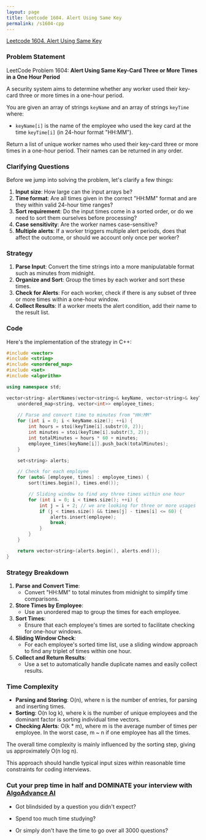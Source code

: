```yaml
---
layout: page
title: leetcode 1604. Alert Using Same Key
permalink: /s1604-cpp
---
```

[Leetcode 1604. Alert Using Same Key](https://algoadvance.github.io/algoadvance/l1604)
### Problem Statement
LeetCode Problem 1604: **Alert Using Same Key-Card Three or More Times in a One Hour Period**

A security system aims to determine whether any worker used their key-card three or more times in a one-hour period. 

You are given an array of strings `keyName` and an array of strings `keyTime` where:
- `keyName[i]` is the name of the employee who used the key card at the time `keyTime[i]` (in 24-hour format "HH:MM").

Return a list of unique worker names who used their key-card three or more times in a one-hour period. Their names can be returned in any order.

### Clarifying Questions
Before we jump into solving the problem, let's clarify a few things:
1. **Input size**: How large can the input arrays be?
2. **Time format**: Are all times given in the correct "HH:MM" format and are they within valid 24-hour time ranges?
3. **Sort requirement**: Do the input times come in a sorted order, or do we need to sort them ourselves before processing?
4. **Case sensitivity**: Are the worker names case-sensitive?
5. **Multiple alerts**: If a worker triggers multiple alert periods, does that affect the outcome, or should we account only once per worker?

### Strategy
1. **Parse Input**: Convert the time strings into a more manipulatable format such as minutes from midnight.
2. **Organize and Sort**: Group the times by each worker and sort these times.
3. **Check for Alerts**: For each worker, check if there is any subset of three or more times within a one-hour window.
4. **Collect Results**: If a worker meets the alert condition, add their name to the result list.

### Code
Here's the implementation of the strategy in C++:

```cpp
#include <vector>
#include <string>
#include <unordered_map>
#include <set>
#include <algorithm>

using namespace std;

vector<string> alertNames(vector<string>& keyName, vector<string>& keyTime) {
    unordered_map<string, vector<int>> employee_times;
    
    // Parse and convert time to minutes from "HH:MM"
    for (int i = 0; i < keyName.size(); ++i) {
        int hours = stoi(keyTime[i].substr(0, 2));
        int minutes = stoi(keyTime[i].substr(3, 2));
        int totalMinutes = hours * 60 + minutes;
        employee_times[keyName[i]].push_back(totalMinutes);
    }

    set<string> alerts;

    // Check for each employee
    for (auto& [employee, times] : employee_times) {
        sort(times.begin(), times.end());

        // Sliding window to find any three times within one hour
        for (int i = 0; i < times.size(); ++i) {
            int j = i + 2; // we are looking for three or more usages
            if (j < times.size() && times[j] - times[i] <= 60) {
                alerts.insert(employee);
                break;
            }
        }
    }

    return vector<string>(alerts.begin(), alerts.end());
}
```

### Strategy Breakdown
1. **Parse and Convert Time**:
   - Convert "HH:MM" to total minutes from midnight to simplify time comparisons.
2. **Store Times by Employee**:
   - Use an unordered map to group the times for each employee.
3. **Sort Times**:
   - Ensure that each employee's times are sorted to facilitate checking for one-hour windows.
4. **Sliding Window Check**:
   - For each employee's sorted time list, use a sliding window approach to find any triplet of times within one hour.
5. **Collect and Return Results**:
   - Use a set to automatically handle duplicate names and easily collect results.

### Time Complexity
- **Parsing and Storing**: O(n), where n is the number of entries, for parsing and inserting times.
- **Sorting**: O(n log k), where k is the number of unique employees and the dominant factor is sorting individual time vectors.
- **Checking Alerts**: O(k * m), where m is the average number of times per employee. In the worst case, m ~ n if one employee has all the times.

The overall time complexity is mainly influenced by the sorting step, giving us approximately O(n log n).

This approach should handle typical input sizes within reasonable time constraints for coding interviews.


### Cut your prep time in half and DOMINATE your interview with [AlgoAdvance AI](https://algoAdvance.com)

- Got blindsided by a question you didn't expect?

- Spend too much time studying?

- Or simply don't have the time to go over all 3000 questions?

